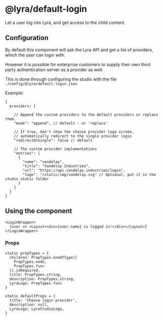 # @lyra/default-login

Let a user log into Lyra, and get access to the child content.

## Configuration

By default this component will ask the Lyra API and get a list of providers, which the user can login with.

However it is possible for enterprise customers to supply their own third party authentication server as a provider as well.

This is done through configuring the studio with the file `./config/@lyra/default-login.json`

Example:

```
{
  providers: {

    // Append the custom providers to the default providers or replace them.
    "mode": "append", // default - or 'replace'

    // If true, don't show the choose provider logo screen,
    // automatically redirect to the single provider login
    "redirectOnSingle": false // default

    // The custom provider implementations
    "entries": [
      {
        "name": "vandelay",
        "title": "Vandelay Industries",
        "url": "https://api.vandelay.industries/login",
        "logo": "/static/img/vandelay.svg" // Optional, put it in the studio static folder
      }
    ]
  }
}
```

## Using the component

```
<LoginWrapper>
  {user => <Layout><div>{user.name} is logged in!</div></Layout>}
</LoginWrapper>
```

### Props

```
static propTypes = {
  children: PropTypes.oneOfType([
    PropTypes.node,
    PropTypes.func
  ]).isRequired,
  title: PropTypes.string,
  description: PropTypes.string,
  LyraLogo: PropTypes.func
}
```

```
static defaultProps = {
  title: 'Choose login provider',
  description: null,
  LyraLogo: LyraStudioLogo,
}
```
